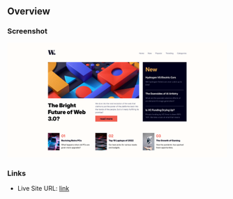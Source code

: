 ## Overview

### Screenshot

![](./screenshot.png)

### Links

- Live Site URL: [link](https://viniciusaraujoj.github.io/news-homepage/)
